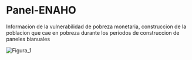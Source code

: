 # Panel-ENAHO

Informacion de la vulnerabilidad de pobreza monetaria, construccion de la poblacion que cae en pobreza durante los periodos de construccion de paneles bianuales



![Figura_1](https://user-images.githubusercontent.com/73961653/202849883-a6644b90-e9ba-4c5a-8fc1-d0ab7e0607aa.png)
